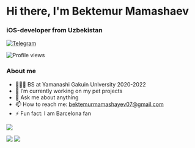 <div id="header">
	<h1>Hi there, I'm Bektemur Mamashaev</h1>
	<h3>iOS-developer from Uzbekistan</h3>
</div>

<div id="socials">
	<a href="https://t.me/bektemur_07">
		<img src="https://img.shields.io/badge/Telegram-blue?style=for-the-badge&logo=telegram&logoColor=white" alt="Telegram"/>
	</a>
</div>

![Profile views](https://komarev.com/ghpvc/?username=bb-pro&color=green)


### About me
- 👨🏻‍🎓 BS at Yamanashi Gakuin University 2020-2022
- 🔭 I’m currently working on my pet projects
- 💬 Ask me about anything
- 📫 How to reach me: bektemurmamashayev07@gmail.com
- ⚡ Fun fact: I am Barcelona fan



<p float="center">
  <img src ="https://github-readme-streak-stats.herokuapp.com?user=bb-pro&theme=radical&hide_border=true&background=#000000">
</p>

![](http://github-profile-summary-cards.vercel.app/api/cards/stats?username=bb-pro&show_icons=true&theme=radical)
![](http://github-profile-summary-cards.vercel.app/api/cards/productive-time?username=bb-pro&show_icons=true&theme=radical&utcOffset=5)

